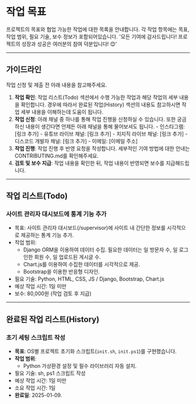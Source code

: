 # 작업 목표
프로젝트의 목표와 협업 가능한 작업에 대한 목록을 안내합니다. 각 작업 항목에는 목표, 작업 범위, 필요 기술, 보수 정보가 포함되어있습니다.
'모든 기여에 감사드립니다! 프로젝트의 성장과 성공은 여러분의 참여 덕분입니다! 😊'

---

## 가이드라인
작업 신청 및 제출 전 아래 내용을 참고해주세요.
  1. **작업 확인**: 작업 리스트(Todo) 섹션에서 수행 가능한 작업과 해당 작업의 세부 내용을 확인합니다. 경우에 따라서 완료된 작업(History) 섹션의 내용도 참고하시면 작업 세부 내용을 이해하는데 도움이 됩니다.
  2. **작업 신청**: 아래 채널 중 하나를 통해 작업 진행을 신청하실 수 있습니다. 또한 궁금하신 내용이 생긴다면 언제든 아래 채널을 통해 물어보셔도 됩니다.
    - 인스타그램: [링크 추가]
    - 유튜브 라이브 채널: [링크 추가]
    - 치지직 라이브 채널: [링크 추가]
    - 디스코드 개발자 채널: [링크 추가]
    - 이메일: [이메일 주소]
  3. **작업 진행**: 작업 진행 후 반영 요청을 작성합니다. 세부적인 기여 방법에 대한 안내는 CONTRIBUTING.md를 확인해주세요.
  4. **검토 및 보수 지급**: 작업 내용을 확인한 뒤, 작업 내용이 반영되면 보수를 지급해드립니다.

---

## 작업 리스트(Todo)

### **사이트 관리자 대시보드에 통계 기능 추가**
- 목표: 사이트 관리자 대시보드(/supervisor)에 사이트 내 간단한 정보를 시각적으로 제공하는 통계 기능 추가.
- 작업 범위:
  - Django ORM을 이용하여 데이터 수집. 필요한 데이터는 일 방문자 수, 일 로그인한 회원 수, 일 업로드된 게시글 수.
  - Chart.js를 이용하여 수집한 데이터를 시각적으로 제공.
  - Bootstrap을 이용한 반응형 디자인.
- 필요 기술: Python, HTML, CSS, JS / Django, Bootstrap, Chart.js
- 예상 작업 시간: 1일 미만
- 보수: 80,000원 (작업 검토 후 지급)

---

## 완료된 작업 리스트(History)

### **초기 세팅 스크립트 작성**
- **목표**: OS별 프로젝트 초기화 스크립트(`init.sh`, `init.ps1`)를 구현했습니다.
- **작업 범위**:
  - Python 가상환경 설정 및 필수 라이브러리 자동 설치.
- 필요 기술: sh, ps1 스크립트 작성
- 예상 작업 시간: 1일 미만
- 소요 작업 시간: 1일
- **완료일**: 2025-01-09.

